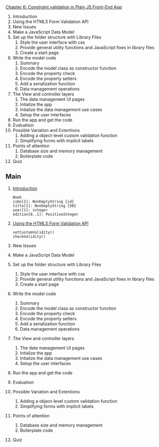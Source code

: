 [Chapter 6: Constraint validation in Plain JS Front-End App](https://web-engineering.info/tech/JsFrontendApp/book/ch06.html#d5e2653)

1. Introduction
2. Using the HTML5 Form Validation API
3. New Issues
4. Make a JavaScript Data Model
5. Set up the folder structure with Library Files
   1. Style the user interface with css
   2. Provide general utility functions and JavaScript fixes in library files
   3. Create a start page
6. Write the model code
   1. Summary
   2. Encode the model class as constructor function
   3. Encode the property check
   4. Encode the property setters
   5. Add a serialization function
   6. Data management operations
7. The View and controller layers
   1. The data management UI pages
   2. Intialize the app
   3. Intialize the data management use cases
   4. Setup the user interfaces
8. Run the app and get the code
9. Evaluation
10. Possible Variation and Extentions
    1. Adding a object-level custom validation function
    2. Simplifying forms with implicit labels
11. Points of attention
    1. Database size and memory management
    2. Boilerplate code
12. Quiz

## Main

1. [Introduction](https://web-engineering.info/tech/JsFrontendApp/book/ch06.html#d5e2653)

   ```
   Book
   isbn[1]: NonEmptyString {id}
   title[1]: NonEmptyString {50}
   year[1]: integer
   edition[0..1]: PositiveInteger
   ```

2. [Using the HTML5 Form Validation API](https://web-engineering.info/tech/JsFrontendApp/book/ch06s02.html)

   ```
   setCustomValidity()
   checkValidity()
   ```

3. New Issues
4. Make a JavaScript Data Model
5. Set up the folder structure with Library Files
   1. Style the user interface with css
   2. Provide general utility functions and JavaScript fixes in library files
   3. Create a start page
6. Write the model code
   1. Summary
   2. Encode the model class as constructor function
   3. Encode the property check
   4. Encode the property setters
   5. Add a serialization function
   6. Data management operations
7. The View and controller layers
   1. The data management UI pages
   2. Intialize the app
   3. Intialize the data management use cases
   4. Setup the user interfaces
8. Run the app and get the code
9. Evaluation
10. Possible Variation and Extentions
    1. Adding a object-level custom validation function
    2. Simplifying forms with implicit labels
11. Points of attention
    1. Database size and memory management
    2. Boilerplate code
12. Quiz
